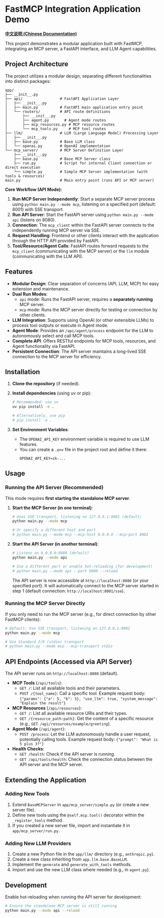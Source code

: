 # FastMCP Integration Application Demo

**[中文说明 (Chinese Documentation)](README_zh.md)**

This project demonstrates a modular application built with FastMCP, integrating an MCP server, a FastAPI interface, and LLM Agent capabilities.

## Project Architecture

The project utilizes a modular design, separating different functionalities into distinct packages:

```
app/
├── __init__.py
├── api/                 # FastAPI Application Layer
│   ├── __init__.py
│   ├── main.py          # FastAPI main application entry point
│   └── routers/         # API route definitions
│       ├── __init__.py
│       ├── agent.py       # Agent mode routes
│       ├── mcp_resources.py # MCP resource routes
│       └── mcp_tools.py     # MCP tool routes
├── llm/                 # LLM (Large Language Model) Processing Layer
│   ├── __init__.py
│   ├── base.py          # Base LLM class
│   └── openai.py        # OpenAI implementation
└── mcp_server/          # MCP Server Definition Layer
    ├── __init__.py
    ├── base.py          # Base MCP Server class
    ├── run.py           # Script for internal Client connection or direct execution
    └── simple.py        # Simple MCP Server implementation (with tools & resources)
main.py                  # Main entry point (runs API or MCP server)
```

**Core Workflow (API Mode):**

1.  **Run MCP Server Independently**: Start a separate MCP server process using `python main.py --mode mcp`, listening on a specified port (default: 8001) with SSE transport.
2.  **Run API Server**: Start the FastAPI server using `python main.py --mode api` (listens on 8080).
3.  **Connection**: The `mcp_client` within the FastAPI server connects to the independently running MCP server via SSE.
4.  **Request Handling**: Frontend or other clients interact with the application through the HTTP API provided by FastAPI.
5.  **Tool/Resource/Agent Calls**: FastAPI routes forward requests to the `mcp_client` (communicating with the MCP server) or the `llm` module (communicating with the LLM API).

## Features

-   **Modular Design**: Clear separation of concerns (API, LLM, MCP) for easy extension and maintenance.
-   **Dual Run Modes**:
    -   `api` mode: Runs the FastAPI server, requires a **separately running** MCP server.
    -   `mcp` mode: Runs the MCP server directly for testing or connection by other clients.
-   **LLM Integration**: Supports using OpenAI (or other extensible LLMs) to process tool outputs or execute in Agent mode.
-   **Agent Mode**: Provides an `/api/agent/process` endpoint for the LLM to autonomously select and call MCP tools.
-   **Complete API**: Offers RESTful endpoints for MCP tools, resources, and Agent functionality via FastAPI.
-   **Persistent Connection**: The API server maintains a long-lived SSE connection to the MCP server for efficiency.

## Installation

1.  **Clone the repository** (if needed).
2.  **Install dependencies** (using uv or pip):

    ```bash
    # Recommended: use uv
    uv pip install -e .

    # Alternatively, use pip
    # pip install -e .
    ```
3.  **Set Environment Variables**:
    -   The `OPENAI_API_KEY` environment variable is required to use LLM features.
    -   You can create a `.env` file in the project root and define it there:
        ```dotenv
        OPENAI_API_KEY=sk-...
        ```

## Usage

### Running the API Server (Recommended)

This mode requires **first starting the standalone MCP server**.

1.  **Start the MCP Server (in one terminal)**:

    ```bash
    # Uses SSE transport, listening on 127.0.0.1:8001 (default)
    python main.py --mode mcp

    # Or specify a different host and port
    # python main.py --mode mcp --mcp-host 0.0.0.0 --mcp-port 8002
    ```

2.  **Start the API Server (in another terminal)**:

    ```bash
    # Listens on 0.0.0.0:8080 (default)
    python main.py --mode api

    # Use a different port or enable hot-reloading (for development)
    # python main.py --mode api --port 9000 --reload
    ```

    The API server is now accessible at `http://localhost:8080` (or your specified port). It will automatically connect to the MCP server started in step 1 (default connection: `http://localhost:8001/sse`).

### Running the MCP Server Directly

If you only need to run the MCP server (e.g., for direct connection by other FastMCP clients):

```bash
# Default: Use SSE transport, listening on 127.0.0.1:8001
python main.py --mode mcp

# Use Standard I/O (stdio) transport
# python main.py --mode mcp --mcp-transport stdio
```

## API Endpoints (Accessed via API Server)

The API server runs on `http://localhost:8080` (default).

-   **MCP Tools** (`/api/tools`):
    -   `GET /`: List all available tools and their parameters.
    -   `POST /{tool_name}`: Call a specific tool. Example request body: `{"params": {"a": 5, "b": 3}, "use_llm": true, "system_message": "Explain the result"}`
-   **MCP Resources** (`/api/resources`):
    -   `GET /`: List all available resource URIs and their types.
    -   `GET /{resource_path:path}`: Get the content of a specific resource (e.g., `GET /api/resources/example/greeting`).
-   **Agent Mode** (`/api/agent`):
    -   `POST /process`: Let the LLM autonomously handle a user request, potentially calling tools. Example request body: `{"prompt": "What is 5 plus 3?"}`
-   **Health Checks**:
    -   `GET /health`: Check if the API server is running.
    -   `GET /api/tools/health`: Check the connection status between the API server and the MCP server.

## Extending the Application

### Adding New Tools

1.  Extend `BaseMCPServer` in `app/mcp_server/simple.py` (or create a new server file).
2.  Define new tools using the `@self.mcp.tool()` decorator within the `_register_tools` method.
3.  If you created a new server file, import and instantiate it in `app/mcp_server/run.py`.

### Adding New LLM Providers

1.  Create a new Python file in the `app/llm/` directory (e.g., `anthropic.py`).
2.  Create a new class inheriting from `app.llm.base.BaseLLM`.
3.  Implement the `generate` and `generate_with_tools` methods.
4.  Import and use the new LLM class where needed (e.g., in `agent.py`).

## Development

Enable hot-reloading when running the API server for development:

```bash
# Ensure the standalone MCP server is still running
python main.py --mode api --reload
```
